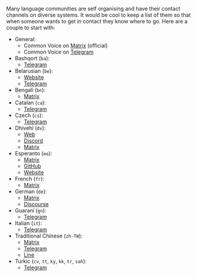 Many language communities are self organising and have their contact channels on diverse systems. It would be cool to keep a list of them so that when someone wants to get in contact they know where to go. Here are a couple to start with:

* General:
  * Common Voice on [Matrix](https://app.element.io/#/room/#common-voice:mozilla.org)  (official)
  * Common Voice on [Telegram](https://web.telegram.org/#/im?p=@mozilla_common_voice)
* Bashqort (`ba`):
  *  [Telegram](https://t.me/bashkort_voice)
* Belarusian (`be`):
  * [Website](https://mova.pro)
  * [Telegram](https://t.me/voice_by)
* Bengali (`bn`): 
  * [Matrix](https://app.element.io/#/room/#bn-common-voice:mozilla.org)
* Catalan (`ca`):
  * [Telegram](https://t.me/softcatala_tecnologiesparla)
* Czech (`cs`):
  * [Telegram](http://t.me/MozillaCZ)
* Dhivehi (`dv`):
   * [Web](https://dhivehi.ai/)
   * [Discord](https://discord.com/invite/5ZdTHsN8Mn)
   * [Matrix](https://app.element.io/#/room/!WNiJFJTBpvYqMrDWir:matrix.org)
* Esperanto (`eo`):
   * [Matrix](https://chat.mozilla.org/#/room/#Esperanto:mozilla.org)
   * [GitHub](https://github.com/parolrekonado)
   * [Website](https://parolrekonado.github.io/)
* French (`fr`):
   * [Matrix](https://chat.mozilla.org/#/room/#common-voice-fr:mozilla.org)
* German (`de`):
   * [Matrix](https://chat.mozilla.org/#/room/#common-voice-de:mozilla.org)
   * [Discourse](https://discourse.mozilla.org/c/voice/de/289)
* Guaraní (`gn`):
  * [Telegram](https://t.me/joinchat/Y7QOWuaTw8dhMzli)
* Italian (`it`):
  * [Telegram](https://t.me/mozitabot) 
* Traditional Chinese (`zh-TW`):
  * [Matrix](https://chat.mozilla.org/#/room/#common-voice-tw:mozilla.org)
  * [Telegram](https://t.me/moztwcv)
  * [Line](https://bit.ly/cv-line) 
* Turkic (`cv`, `tt`, `ky`, `kk`, `tr`, `sah`):
  * [Telegram](https://t.me/joinchat/WRFz62nYdmJ1uo1L)
